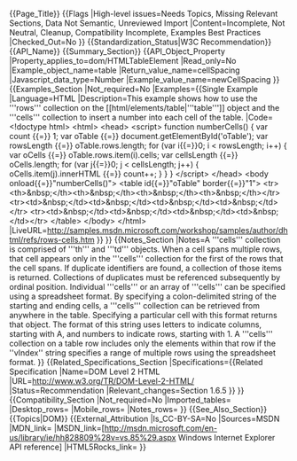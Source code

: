 {{Page_Title}}
{{Flags
|High-level issues=Needs Topics, Missing Relevant Sections, Data Not Semantic, Unreviewed Import
|Content=Incomplete, Not Neutral, Cleanup, Compatibility Incomplete, Examples Best Practices
|Checked_Out=No
}}
{{Standardization_Status|W3C Recommendation}}
{{API_Name}}
{{Summary_Section}}
{{API_Object_Property
|Property_applies_to=dom/HTMLTableElement
|Read_only=No
|Example_object_name=table
|Return_value_name=cellSpacing
|Javascript_data_type=Number
|Example_value_name=newCellSpacing
}}
{{Examples_Section
|Not_required=No
|Examples={{Single Example
|Language=HTML
|Description=This example shows how to use the '''rows''' collection on the [[html/elements/table|'''table''']] object and the '''cells''' collection to insert a number into each cell of the table.
|Code=&lt;!doctype html&gt;
&lt;html&gt;
 &lt;head&gt;
  &lt;script&gt;
function numberCells() {
  var count {{=}} 1;
  var oTable {{=}} document.getElementById('oTable');
  var rowsLength {{=}} oTable.rows.length;
  for (var i{{=}}0; i &lt; rowsLength; i++) {
    var oCells {{=}} oTable.rows.item(i).cells;
    var cellsLength {{=}} oCells.length;
    for (var j{{=}}0; j &lt; cellsLength; j++) {
      oCells.item(j).innerHTML {{=}} count++;
    }
  }
}
  &lt;/script&gt;
 &lt;/head&gt;
 &lt;body onload{{=}}"numberCells()"&gt;
  &lt;table id{{=}}"oTable" border{{=}}"1"&gt;
&lt;tr&gt;&lt;th&gt;&amp;nbsp;&lt;/th&gt;&lt;th&gt;&amp;nbsp;&lt;/th&gt;&lt;th&gt;&amp;nbsp;&lt;/th&gt;&lt;th&gt;&amp;nbsp;&lt;/th&gt;&lt;/tr&gt;
&lt;tr&gt;&lt;td&gt;&amp;nbsp;&lt;/td&gt;&lt;td&gt;&amp;nbsp;&lt;/td&gt;&lt;td&gt;&amp;nbsp;&lt;/td&gt;&lt;td&gt;&amp;nbsp;&lt;/td&gt;&lt;/tr&gt;
&lt;tr&gt;&lt;td&gt;&amp;nbsp;&lt;/td&gt;&lt;td&gt;&amp;nbsp;&lt;/td&gt;&lt;td&gt;&amp;nbsp;&lt;/td&gt;&lt;td&gt;&amp;nbsp;&lt;/td&gt;&lt;/tr&gt;
  &lt;/table&gt;
 &lt;/body&gt;
&lt;/html&gt;
|LiveURL=http://samples.msdn.microsoft.com/workshop/samples/author/dhtml/refs/rows-cells.htm
}}
}}
{{Notes_Section
|Notes=A '''cells''' collection is comprised of '''th''' and '''td''' objects.
When a cell spans multiple rows, that cell appears only in the '''cells''' collection for the first of the rows that the cell spans.
If duplicate identifiers are found, a collection of those items is returned. Collections of duplicates must be referenced subsequently by ordinal position.
Individual '''cells''' or an array of '''cells''' can be specified using a spreadsheet format. By specifying a colon-delimited string of the starting and ending cells, a '''cells''' collection can be retrieved from anywhere in the table. Specifying a particular cell with this format returns that object. The format of this string uses letters to indicate columns, starting with A, and numbers to indicate rows, starting with 1. A '''cells''' collection on a table row includes only the elements within that row if the ''vIndex'' string specifies a range of multiple rows using the spreadsheet format.
}}
{{Related_Specifications_Section
|Specifications={{Related Specification
|Name=DOM Level 2 HTML
|URL=http://www.w3.org/TR/DOM-Level-2-HTML/
|Status=Recommendation
|Relevant_changes=Section 1.6.5
}}
}}
{{Compatibility_Section
|Not_required=No
|Imported_tables=
|Desktop_rows=
|Mobile_rows=
|Notes_rows=
}}
{{See_Also_Section}}
{{Topics|DOM}}
{{External_Attribution
|Is_CC-BY-SA=No
|Sources=MSDN
|MDN_link=
|MSDN_link=[http://msdn.microsoft.com/en-us/library/ie/hh828809%28v=vs.85%29.aspx Windows Internet Explorer API reference]
|HTML5Rocks_link=
}}